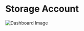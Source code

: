 # Storage Account

![Dashboard Image](https://raw.githubusercontent.com/asheniam/azure-grafana-dashboard-templates/master/microsoft-web-sites-kind-functionapp/overview/dashboard.png)
